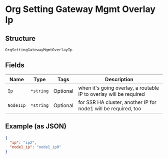 
# Org Setting Gateway Mgmt Overlay Ip

## Structure

`OrgSettingGatewayMgmtOverlayIp`

## Fields

| Name | Type | Tags | Description |
|  --- | --- | --- | --- |
| `Ip` | `*string` | Optional | when it's going overlay, a routable IP to overlay will be required |
| `Node1Ip` | `*string` | Optional | for SSR HA cluster, another IP for node1 will be required, too |

## Example (as JSON)

```json
{
  "ip": "ip2",
  "node1_ip": "node1_ip0"
}
```

